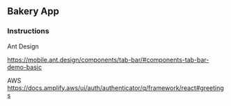 ## Bakery App


### Instructions

Ant Design

https://mobile.ant.design/components/tab-bar/#components-tab-bar-demo-basic

AWS
https://docs.amplify.aws/ui/auth/authenticator/q/framework/react#greetings